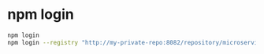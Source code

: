 # npm login

```sh
npm login
npm login --registry "http://my-private-repo:8082/repository/microservices-api-npm/" --scope "@microservicos-api"
```
